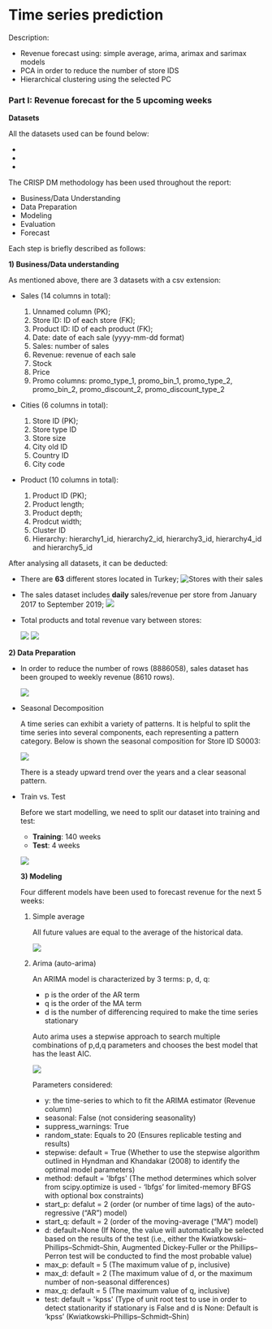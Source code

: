 # Time series prediction

Description: 
- Revenue forecast using: simple average, arima, arimax and sarimax models
- PCA in order to reduce the number of store IDS
- Hierarchical clustering using the selected PC

### Part I: Revenue forecast for the 5 upcoming weeks 

**Datasets**

All the datasets used can be found below:

-
-
-

The CRISP DM methodology has been used throughout the report:

- Business/Data Understanding
- Data Preparation
- Modeling
- Evaluation
- Forecast

Each step is briefly described as follows:

**1) Business/Data understanding**

As mentioned above, there are 3 datasets with a csv extension:

- Sales (14 columns in total):
  1. Unnamed column (PK);
  2. Store ID: ID of each store (FK);
  3. Product ID: ID of each product (FK);
  4. Date: date of each sale (yyyy-mm-dd format)
  5. Sales: number of sales
  6. Revenue: revenue of each sale
  7. Stock
  8. Price
  9. Promo columns: promo_type_1, promo_bin_1, promo_type_2, promo_bin_2, promo_discount_2, promo_discount_type_2

- Cities (6 columns in total):
  1. Store ID (PK);
  2. Store type ID
  3. Store size
  4. City old ID
  5. Country ID
  6. City code 

- Product (10 columns in total):
  1. Product ID (PK);
  2. Product length;
  3. Product depth;
  4. Prodcut width;
  5. Cluster ID
  6. Hierarchy: hierarchy1_id, hierarchy2_id, hierarchy3_id, hierarchy4_id and hierarchy5_id

After analysing all datasets, it can be deducted:
- There are **63** different stores located in Turkey;
  ![Stores with their sales](Documentação/Number_stores.jpg)
  
- The sales dataset includes **daily** sales/revenue per store from January 2017 to September 2019;
  ![](Documentação/Daily_revenue.png)
  
- Total products and total revenue vary between stores:
  
  ![](Documentação/Total_products.png)
  ![](Documentação/Total_revenue.png)

**2) Data Preparation**

- In order to reduce the number of rows (8886058), sales dataset has been grouped to weekly revenue (8610 rows).  

  ![](Documentação/Weekly_revenue.png)

- Seasonal Decomposition

  A time series can exhibit a variety of patterns. It is helpful to split the time series into several components, each representing a pattern category. 
  Below is shown the seasonal composition for Store ID S0003:

  ![](Documentação/Seasonal_decomposition.png)
  
  There is a steady upward trend over the years and a clear seasonal pattern.

- Train vs. Test

  Before we start modelling, we need to split our dataset into training and test:

  - **Training**: 140 weeks
  - **Test**: 4 weeks
  
  ![](Documentação/Train_test_v2.PNG)

  **3) Modeling**

  Four different models have been used to forecast revenue for the next 5 weeks:

    1. Simple average
    
       All future values are equal to the average of the historical data. 
  
       ![](Documentação/Average.PNG)

    2. Arima (auto-arima)

       An ARIMA model is characterized by 3 terms: p, d, q:

       - p is the order of the AR term
       - q is the order of the MA term
       - d is the number of differencing required to make the time series stationary
      
       Auto arima uses a stepwise approach to search multiple combinations of p,d,q parameters and chooses the best model that has the least AIC.

       ![](Documentação/Arima.PNG)

       Parameters considered:
         - y: the time-series to which to fit the ARIMA estimator (Revenue column)
         - seasonal: False (not considering seasonality)
         - suppress_warnings: True
         - random_state: Equals to 20 (Ensures replicable testing and results)
         - stepwise: default = True (Whether to use the stepwise algorithm outlined in Hyndman and Khandakar (2008) to identify the optimal model parameters)
         - method: default = 'lbfgs' (The method determines which solver from scipy.optimize is used - ‘lbfgs’ for limited-memory BFGS with optional box constraints)
         - start_p: defalut = 2 (order (or number of time lags) of the auto-regressive (“AR”) model)
         - start_q: default = 2 (order of the moving-average (“MA”) model)
         - d: default=None (If None, the value will automatically be selected based on the results of the test (i.e., either the Kwiatkowski–Phillips–Schmidt–Shin, Augmented Dickey-Fuller or the 
           Phillips–Perron test will be conducted to find the most probable value)
         - max_p: default = 5 (The maximum value of p, inclusive)
         - max_d: default = 2 (The maximum value of d, or the maximum number of non-seasonal differences)
         - max_q: default = 5 (The maximum value of q, inclusive)
         - test: default = 'kpss' (Type of unit root test to use in order to detect stationarity if stationary is False and d is None: Default is ‘kpss’ (Kwiatkowski–Phillips–Schmidt–Shin)

          
  

  
  
  
  
